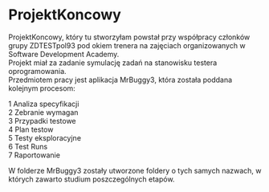 # ProjektKoncowy  
ProjektKoncowy, który tu stworzyłam powstał przy współpracy członków grupy ZDTESTpol93 pod okiem trenera na zajęciach organizowanych w Software Development Academy.  
Projekt miał za zadanie symulację zadań na stanowisku testera oprogramowania.  
Przedmiotem pracy jest aplikacja MrBuggy3, która została poddana kolejnym procesom:   
  
1 Analiza specyfikacji  
2 Zebranie wymagan  
3 Przypadki testowe  
4 Plan testow  
5 Testy eksploracyjne  
6 Test Runs  
7 Raportowanie  
  
W folderze MrBuggy3 zostały utworzone foldery o tych samych nazwach, w których zawarto studium poszczególnych etapów.
 
